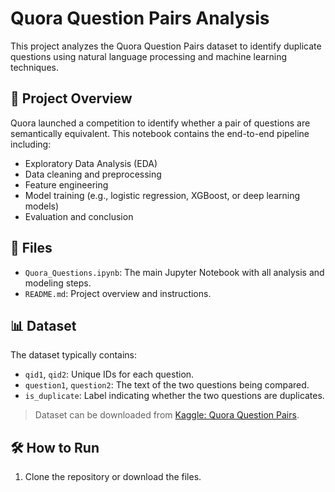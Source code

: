 # Quora Question Pairs Analysis

This project analyzes the Quora Question Pairs dataset to identify duplicate questions using natural language processing and machine learning techniques.

## 📘 Project Overview

Quora launched a competition to identify whether a pair of questions are semantically equivalent. This notebook contains the end-to-end pipeline including:

- Exploratory Data Analysis (EDA)
- Data cleaning and preprocessing
- Feature engineering
- Model training (e.g., logistic regression, XGBoost, or deep learning models)
- Evaluation and conclusion

## 📂 Files

- `Quora_Questions.ipynb`: The main Jupyter Notebook with all analysis and modeling steps.
- `README.md`: Project overview and instructions.

## 📊 Dataset

The dataset typically contains:
- `qid1`, `qid2`: Unique IDs for each question.
- `question1`, `question2`: The text of the two questions being compared.
- `is_duplicate`: Label indicating whether the two questions are duplicates.

> Dataset can be downloaded from [Kaggle: Quora Question Pairs](https://www.kaggle.com/competitions/quora-question-pairs).

## 🛠️ How to Run

1. Clone the repository or download the files.

